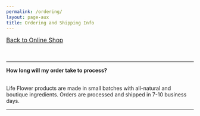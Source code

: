 ```yaml
---
permalink: /ordering/
layout: page-aux
title: Ordering and Shipping Info
---
```



<div class="text-align-center">

<a href="/shop" style="font-size:16px;">Back to Online Shop</a>
<br><br><br>
</div>

---

<div class="disclaimer__body">

<b>How long will my order take to process?</b>
<br><br>

Life Flower products are made in small batches with all-natural and boutique ingredients. Orders are processed and shipped in 7-10 business days.

</div>

---